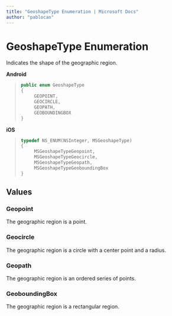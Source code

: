 ```yaml
---
title: "GeoshapeType Enumeration | Microsoft Docs"
author: "pablocan"
---
```


# GeoshapeType Enumeration

Indicates the shape of the geographic region.

**Android**

>```java
> public enum GeoshapeType
> {
>      GEOPOINT,
>      GEOCIRCLE,
>      GEOPATH,
>      GEOBOUNDINGBOX
> }
>```

**iOS**

>```objectivec
> typedef NS_ENUM(NSInteger, MSGeoshapeType)
> {
>      MSGeoshapeTypeGeopoint,
>      MSGeoshapeTypeGeocircle,
>      MSGeoshapeTypeGeopath,
>      MSGeoshapeTypeGeoboundingBox
> }
>```

## Values

### Geopoint

The geographic region is a point.

### Geocircle

The geographic region is a circle with a center point and a radius.

### Geopath

The geographic region is an ordered series of points.

### GeoboundingBox

The geographic region is a rectangular region.